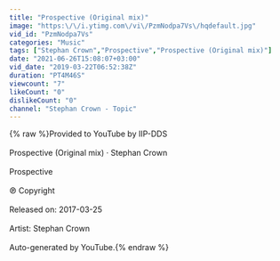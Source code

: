```yaml
---
title: "Prospective (Original mix)"
image: "https:\/\/i.ytimg.com\/vi\/PzmNodpa7Vs\/hqdefault.jpg"
vid_id: "PzmNodpa7Vs"
categories: "Music"
tags: ["Stephan Crown","Prospective","Prospective (Original mix)"]
date: "2021-06-26T15:08:07+03:00"
vid_date: "2019-03-22T06:52:38Z"
duration: "PT4M46S"
viewcount: "7"
likeCount: "0"
dislikeCount: "0"
channel: "Stephan Crown - Topic"
---
```

{% raw %}Provided to YouTube by IIP-DDS<br /><br />Prospective (Original mix) · Stephan Crown<br /><br />Prospective<br /><br />℗ Copyright<br /><br />Released on: 2017-03-25<br /><br />Artist: Stephan Crown<br /><br />Auto-generated by YouTube.{% endraw %}
